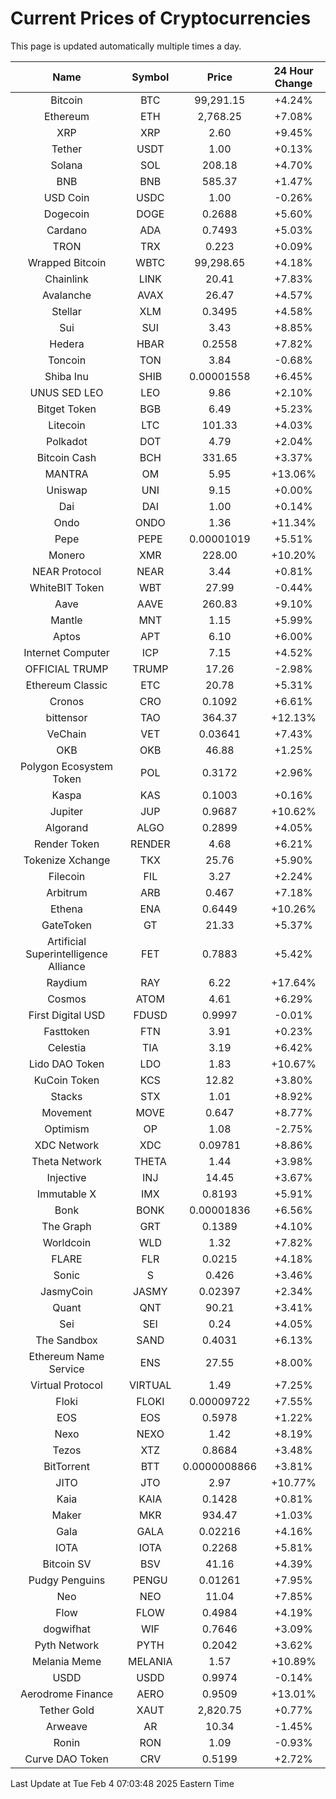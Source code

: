 # Current Prices of Cryptocurrencies
This page is updated automatically multiple times a day.

| Name | Symbol | Price | 24 Hour Change |
| :---: |:---:| :---: | :---: |
| Bitcoin | BTC | 99,291.15 | +4.24% |
| Ethereum | ETH | 2,768.25 | +7.08% |
| XRP | XRP | 2.60 | +9.45% |
| Tether | USDT | 1.00 | +0.13% |
| Solana | SOL | 208.18 | +4.70% |
| BNB | BNB | 585.37 | +1.47% |
| USD Coin | USDC | 1.00 | -0.26% |
| Dogecoin | DOGE | 0.2688 | +5.60% |
| Cardano | ADA | 0.7493 | +5.03% |
| TRON | TRX | 0.223 | +0.09% |
| Wrapped Bitcoin | WBTC | 99,298.65 | +4.18% |
| Chainlink | LINK | 20.41 | +7.83% |
| Avalanche | AVAX | 26.47 | +4.57% |
| Stellar | XLM | 0.3495 | +4.58% |
| Sui | SUI | 3.43 | +8.85% |
| Hedera | HBAR | 0.2558 | +7.82% |
| Toncoin | TON | 3.84 | -0.68% |
| Shiba Inu | SHIB | 0.00001558 | +6.45% |
| UNUS SED LEO | LEO | 9.86 | +2.10% |
| Bitget Token | BGB | 6.49 | +5.23% |
| Litecoin | LTC | 101.33 | +4.03% |
| Polkadot | DOT | 4.79 | +2.04% |
| Bitcoin Cash | BCH | 331.65 | +3.37% |
| MANTRA | OM | 5.95 | +13.06% |
| Uniswap | UNI | 9.15 | +0.00% |
| Dai | DAI | 1.00 | +0.14% |
| Ondo | ONDO | 1.36 | +11.34% |
| Pepe | PEPE | 0.00001019 | +5.51% |
| Monero | XMR | 228.00 | +10.20% |
| NEAR Protocol | NEAR | 3.44 | +0.81% |
| WhiteBIT Token | WBT | 27.99 | -0.44% |
| Aave | AAVE | 260.83 | +9.10% |
| Mantle | MNT | 1.15 | +5.99% |
| Aptos | APT | 6.10 | +6.00% |
| Internet Computer | ICP | 7.15 | +4.52% |
| OFFICIAL TRUMP | TRUMP | 17.26 | -2.98% |
| Ethereum Classic | ETC | 20.78 | +5.31% |
| Cronos | CRO | 0.1092 | +6.61% |
| bittensor | TAO | 364.37 | +12.13% |
| VeChain | VET | 0.03641 | +7.43% |
| OKB | OKB | 46.88 | +1.25% |
| Polygon Ecosystem Token | POL | 0.3172 | +2.96% |
| Kaspa | KAS | 0.1003 | +0.16% |
| Jupiter | JUP | 0.9687 | +10.62% |
| Algorand | ALGO | 0.2899 | +4.05% |
| Render Token | RENDER | 4.68 | +6.21% |
| Tokenize Xchange | TKX | 25.76 | +5.90% |
| Filecoin | FIL | 3.27 | +2.24% |
| Arbitrum | ARB | 0.467 | +7.18% |
| Ethena | ENA | 0.6449 | +10.26% |
| GateToken | GT | 21.33 | +5.37% |
| Artificial Superintelligence Alliance | FET | 0.7883 | +5.42% |
| Raydium | RAY | 6.22 | +17.64% |
| Cosmos | ATOM | 4.61 | +6.29% |
| First Digital USD | FDUSD | 0.9997 | -0.01% |
| Fasttoken | FTN | 3.91 | +0.23% |
| Celestia | TIA | 3.19 | +6.42% |
| Lido DAO Token | LDO | 1.83 | +10.67% |
| KuCoin Token | KCS | 12.82 | +3.80% |
| Stacks | STX | 1.01 | +8.92% |
| Movement | MOVE | 0.647 | +8.77% |
| Optimism | OP | 1.08 | -2.75% |
| XDC Network | XDC | 0.09781 | +8.86% |
| Theta Network | THETA | 1.44 | +3.98% |
| Injective | INJ | 14.45 | +3.67% |
| Immutable X | IMX | 0.8193 | +5.91% |
| Bonk | BONK | 0.00001836 | +6.56% |
| The Graph | GRT | 0.1389 | +4.10% |
| Worldcoin | WLD | 1.32 | +7.82% |
| FLARE | FLR | 0.0215 | +4.18% |
| Sonic | S | 0.426 | +3.46% |
| JasmyCoin | JASMY | 0.02397 | +2.34% |
| Quant | QNT | 90.21 | +3.41% |
| Sei | SEI | 0.24 | +4.05% |
| The Sandbox | SAND | 0.4031 | +6.13% |
| Ethereum Name Service | ENS | 27.55 | +8.00% |
| Virtual Protocol | VIRTUAL | 1.49 | +7.25% |
| Floki | FLOKI | 0.00009722 | +7.55% |
| EOS | EOS | 0.5978 | +1.22% |
| Nexo | NEXO | 1.42 | +8.19% |
| Tezos | XTZ | 0.8684 | +3.48% |
| BitTorrent | BTT | 0.0000008866 | +3.81% |
| JITO | JTO | 2.97 | +10.77% |
| Kaia | KAIA | 0.1428 | +0.81% |
| Maker | MKR | 934.47 | +1.03% |
| Gala | GALA | 0.02216 | +4.16% |
| IOTA | IOTA | 0.2268 | +5.81% |
| Bitcoin SV | BSV | 41.16 | +4.39% |
| Pudgy Penguins | PENGU | 0.01261 | +7.95% |
| Neo | NEO | 11.04 | +7.85% |
| Flow | FLOW | 0.4984 | +4.19% |
| dogwifhat | WIF | 0.7646 | +3.09% |
| Pyth Network | PYTH | 0.2042 | +3.62% |
| Melania Meme | MELANIA | 1.57 | +10.89% |
| USDD | USDD | 0.9974 | -0.14% |
| Aerodrome Finance | AERO | 0.9509 | +13.01% |
| Tether Gold | XAUT | 2,820.75 | +0.77% |
| Arweave | AR | 10.34 | -1.45% |
| Ronin | RON | 1.09 | -0.93% |
| Curve DAO Token | CRV | 0.5199 | +2.72% |

Last Update at Tue Feb  4 07:03:48 2025 Eastern Time